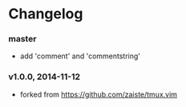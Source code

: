 # Changelog

### master
- add 'comment' and 'commentstring'

### v1.0.0, 2014-11-12
- forked from https://github.com/zaiste/tmux.vim

